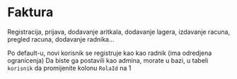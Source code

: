 # Faktura
Registracija, prijava, dodavanje aritkala, dodavanje lagera, izdavanje racuna, pregled racuna, dodavanje radnika...

Po default-u, novi korisnik se registruje kao kao radnik (ima odredjena ogranicenja)
Da biste ga postavili kao admina, morate u bazi, u tabeli `korisnik` da promijenite kolonu `RolaId` na 1
